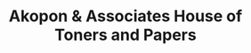 ---
title: "Akopon & Associates House of Toners and Papers"
url: /freetown/akopon-und-associates-house-of-toners-and-papers/
shop: Schreibwaren
---